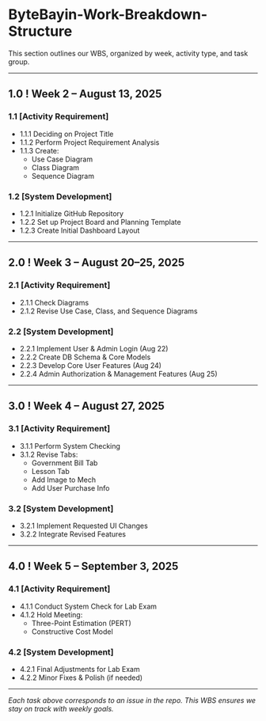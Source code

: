 # ByteBayin-Work-Breakdown-Structure

This section outlines our WBS, organized by week, activity type, and task group.

---

## 1.0 ! Week 2 – August 13, 2025
### 1.1 [Activity Requirement]
- 1.1.1 Deciding on Project Title
- 1.1.2 Perform Project Requirement Analysis
- 1.1.3 Create:
  - Use Case Diagram
  - Class Diagram
  - Sequence Diagram

### 1.2 [System Development]
- 1.2.1 Initialize GitHub Repository
- 1.2.2 Set up Project Board and Planning Template
- 1.2.3 Create Initial Dashboard Layout

---

## 2.0 ! Week 3 – August 20–25, 2025
### 2.1 [Activity Requirement]
- 2.1.1 Check Diagrams
- 2.1.2 Revise Use Case, Class, and Sequence Diagrams

### 2.2 [System Development]
- 2.2.1 Implement User & Admin Login (Aug 22)
- 2.2.2 Create DB Schema & Core Models
- 2.2.3 Develop Core User Features (Aug 24)
- 2.2.4 Admin Authorization & Management Features (Aug 25)

---

## 3.0 ! Week 4 – August 27, 2025
### 3.1 [Activity Requirement]
- 3.1.1 Perform System Checking
- 3.1.2 Revise Tabs:
  - Government Bill Tab
  - Lesson Tab
  - Add Image to Mech
  - Add User Purchase Info

### 3.2 [System Development]
- 3.2.1 Implement Requested UI Changes
- 3.2.2 Integrate Revised Features

---

## 4.0 ! Week 5 – September 3, 2025
### 4.1 [Activity Requirement]
- 4.1.1 Conduct System Check for Lab Exam
- 4.1.2 Hold Meeting:
  - Three-Point Estimation (PERT)
  - Constructive Cost Model

### 4.2 [System Development]
- 4.2.1 Final Adjustments for Lab Exam
- 4.2.2 Minor Fixes & Polish (if needed)

---

*Each task above corresponds to an issue in the repo. This WBS ensures we stay on track with weekly goals.*
